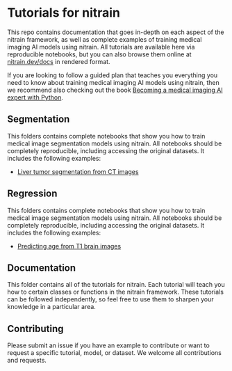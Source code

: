 # Tutorials for nitrain

This repo contains documentation that goes in-depth on each aspect of the nitrain framework, as well as complete examples of training medical imaging AI models using nitrain. All tutorials are available here via reproducible notebooks, but you can also browse them online at [nitrain.dev/docs](https://nitrain.dev/docs) in rendered format.

If you are looking to follow a guided plan that teaches you everything you need to know about training medical imaging AI models using nitrain, then we recommend also checking out the book [Becoming a medical imaging AI expert with Python](https://book.nitrain.dev).

## Segmentation

This folders contains complete notebooks that show you how to train medical image segmentation models using nitrain. All notebooks should be completely reproducible, including accessing the original datasets. It includes the following examples:

- [Liver tumor segmentation from CT images](https://github.com/nitrain/tutorials/blob/main/segmentation/Liver-tumor-segmentation.ipynb)

## Regression

This folders contains complete notebooks that show you how to train medical image segmentation models using nitrain. All notebooks should be completely reproducible, including accessing the original datasets. It includes the following examples:

- [Predicting age from T1 brain images](https://github.com/nitrain/tutorials/blob/main/regression/T1-brain-age-with-keras.ipynb)

## Documentation

This folder contains all of the tutorials for nitrain. Each tutorial will teach you how to certain classes or functions in the nitrain framework. These tutorials can be followed independently, so feel free to use them to sharpen your knowledge in a particular area.

## Contributing

Please submit an issue if you have an example to contribute or want to request a specific tutorial, model, or dataset. We welcome all contributions and requests.

